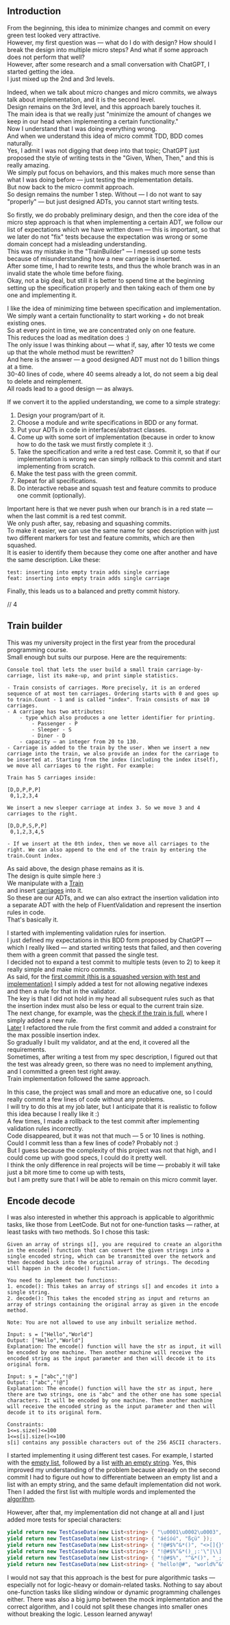 ﻿## Introduction

From the beginning, this idea to minimize changes and commit on every green test looked very attractive.  
However, my first question was — what do I do with design? How should I break the design into multiple micro steps? And what if some approach does not perform that well?  
However, after some research and a small conversation with ChatGPT, I started getting the idea.  
I just mixed up the 2nd and 3rd levels.

Indeed, when we talk about micro changes and micro commits, we always talk about implementation, and it is the second level.  
Design remains on the 3rd level, and this approach barely touches it.  
The main idea is that we really just "minimize the amount of changes we keep in our head when implementing a certain functionality."  
Now I understand that I was doing everything wrong.  
And when we understand this idea of micro commit TDD, BDD comes naturally.  
Yes, I admit I was not digging that deep into that topic; ChatGPT just proposed the style of writing tests in the "Given, When, Then," and this is really amazing.  
We simply put focus on behaviors, and this makes much more sense than what I was doing before — just testing the implementation details.  
But now back to the micro commit approach.  
So design remains the number 1 step. Without — I do not want to say "properly" — but just designed ADTs, you cannot start writing tests.

So firstly, we do probably preliminary design, and then the core idea of the micro step approach is that when implementing a certain ADT, we follow our list of expectations which we have written down — this is important, so that we later do not "fix" tests because the expectation was wrong or some domain concept had a misleading understanding.  
This was my mistake in the "TrainBuilder" — I messed up some tests because of misunderstanding how a new carriage is inserted.  
After some time, I had to rewrite tests, and thus the whole branch was in an invalid state the whole time before fixing.  
Okay, not a big deal, but still it is better to spend time at the beginning setting up the specification properly and then taking each of them one by one and implementing it.

I like the idea of minimizing time between specification and implementation.  
We simply want a certain functionality to start working + do not break existing ones.  
So at every point in time, we are concentrated only on one feature.  
This reduces the load as meditation does :)  
The only issue I was thinking about — what if, say, after 10 tests we come up that the whole method must be rewritten?  
And here is the answer — a good designed ADT must not do 1 billion things at a time.  
30-40 lines of code, where 40 seems already a lot, do not seem a big deal to delete and reimplement.  
All roads lead to a good design — as always.

If we convert it to the applied understanding, we come to a simple strategy:

1. Design your program/part of it.
2. Choose a module and write specifications in BDD or any format.
3. Put your ADTs in code in interfaces/abstract classes.
4. Come up with some sort of implementation (because in order to know how to do the task we must firstly complete it :).
5. Take the specification and write a red test case. Commit it, so that if our implementation is wrong we can simply rollback to this commit and start implementing from scratch.
6. Make the test pass with the green commit.
7. Repeat for all specifications.
8. Do interactive rebase and squash test and feature commits to produce one commit (optionally).

Important here is that we never push when our branch is in a red state — when the last commit is a red test commit.  
We only push after, say, rebasing and squashing commits.  
To make it easier, we can use the same name for spec description with just two different markers for test and feature commits, which are then squashed.  
It is easier to identify them because they come one after another and have the same description. Like these:

```
test: inserting into empty train adds single carriage
feat: inserting into empty train adds single carriage
```

Finally, this leads us to a balanced and pretty commit history.

// 4

## Train builder

This was my university project in the first year from the procedural programming course.  
Small enough but suits our purpose. Here are the requirements:

```
Console tool that lets the user build a small train carriage-by-carriage, list its make-up, and print simple statistics.

- Train consists of carriages. More precisely, it is an ordered sequence of at most ten carriages. Ordering starts with 0 and goes up to train.Count - 1 and is called "index". Train consists of max 10 carriages.
- A carriage has two attributes:
    - type which also produces a one letter identifier for printing.
        - Passenger - P
        - Sleeper - S
        - Diner - D
    - capacity – an integer from 20 to 130.
- Carriage is added to the train by the user. When we insert a new carriage into the train, we also provide an index for the carriage to be inserted at. Starting from the index (including the index itself), we move all carriages to the right. For example:

Train has 5 carriages inside:

[D,D,P,P,P]
 0,1,2,3,4

We insert a new sleeper carriage at index 3. So we move 3 and 4 carriages to the right.

[D,D,P,S,P,P]
 0,1,2,3,4,5

- If we insert at the 0th index, then we move all carriages to the right. We can also append to the end of the train by entering the train.Count index.
```

As said above, the design phase remains as it is.  
The design is quite simple here :)  
We manipulate with a [Train](https://github.com/vernon-gant/hard-work/blob/master/06_how_to_write_tests/TrainBuilder/src/ITrain.cs)  
and insert [carriages](https://github.com/vernon-gant/hard-work/blob/master/06_how_to_write_tests/TrainBuilder/src/ICarriage.cs) into it.  
So these are our ADTs, and we can also extract the insertion validation into a separate ADT with the help of FluentValidation and represent the insertion rules in code.  
That's basically it.

I started with implementing validation rules for insertion.  
I just defined my expectations in this BDD form proposed by ChatGPT — which I really liked — and started writing tests that failed, and then covering them with a green commit that passed the single test.  
I decided not to expand a test commit to multiple tests (even to 2) to keep it really simple and make micro commits.  
As said, for the [first commit (this is a squashed version with test and implementation)](https://github.com/vernon-gant/hard-work/commit/8d4158a70f8f5189043de51f2753e2a01db3505a) I simply added a test for not allowing negative indexes  
and then a rule for that in the validator.  
The key is that I did not hold in my head all subsequent rules such as that the insertion index must also be less or equal to the current train size.  
The next change, for example, was the [check if the train is full](https://github.com/vernon-gant/hard-work/commit/28ea2dcaf1dfbc05f41a43dd70fd392a31551866), where I simply added a new rule.  
[Later](https://github.com/vernon-gant/hard-work/commit/f42cd1833e241faddacc7d9e64093abe1da72e4a) I refactored the rule from the first commit and added a constraint for the max possible insertion index.  
So gradually I built my validator, and at the end, it covered all the requirements.  
Sometimes, after writing a test from my spec description, I figured out that the test was already green, so there was no need to implement anything, and I committed a green test right away.  
Train implementation followed the same approach.

In this case, the project was small and more an educative one, so I could really commit a few lines of code without any problems.  
I will try to do this at my job later, but I anticipate that it is realistic to follow this idea because I really like it :)  
A few times, I made a rollback to the test commit after implementing validation rules incorrectly.  
Code disappeared, but it was not that much — 5 or 10 lines is nothing.  
Could I commit less than a few lines of code? Probably not :)  
But I guess because the complexity of this project was not that high, and I could come up with good specs, I could do it pretty well.  
I think the only difference in real projects will be time — probably it will take just a bit more time to come up with tests,  
but I am pretty sure that I will be able to remain on this micro commit layer.

## Encode decode

I was also interested in whether this approach is applicable to algorithmic tasks, like those from LeetCode. But not for one-function tasks — rather, at least tasks with two methods. So I chose this task:

```
Given an array of strings s[], you are required to create an algorithm in the encode() function that can convert the given strings into a single encoded string, which can be transmitted over the network and then decoded back into the original array of strings. The decoding will happen in the decode() function.

You need to implement two functions:
1. encode(): This takes an array of strings s[] and encodes it into a single string.
2. decode(): This takes the encoded string as input and returns an array of strings containing the original array as given in the encode method.

Note: You are not allowed to use any inbuilt serialize method.

Input: s = ["Hello","World"]
Output: ["Hello","World"]
Explanation: The encode() function will have the str as input, it will be encoded by one machine. Then another machine will receive the encoded string as the input parameter and then will decode it to its original form.

Input: s = ["abc","!@"]
Output: ["abc","!@"]
Explanation: The encode() function will have the str as input, here there are two strings, one is "abc" and the other one has some special characters. It will be encoded by one machine. Then another machine will receive the encoded string as the input parameter and then will decode it to its original form.

Constraints:
1<=s.size()<=100
1<=s[i].size()<=100
s[i] contains any possible characters out of the 256 ASCII characters.
```

I started implementing it using different test cases.
For example, I started with the [empty list](https://github.com/vernon-gant/hard-work/commit/03a2b98ec83454d4399538e2dc2e8aca1da24c66), followed by a list [with an empty string](https://github.com/vernon-gant/hard-work/commit/d082096da75c584cdf0ea9f507187f00ff234e36).
Yes, this improved my understanding of the problem because already on the second commit I had to figure out how to differentiate between an empty list and a list with an empty string, and the same default implementation did not work.
Then I added the first list with multiple words and implemented the [algorithm](https://github.com/vernon-gant/hard-work/commit/d082096da75c584cdf0ea9f507187f00ff234e36).

However, after that, my implementation did not change at all and I just added more tests for special characters:

```c#
yield return new TestCaseData(new List<string> { "\u0001\u0002\u0003", "\u0004\u0005" });
yield return new TestCaseData(new List<string> { "áéíóú", "ßçü" });
yield return new TestCaseData(new List<string> { "!@#$%^&*()", "<>[]{}" });
yield return new TestCaseData(new List<string> { "!@#$%^&*()_;:'\"|\\]|\\||-" });
yield return new TestCaseData(new List<string> { "!@#$%", "^&*()", "_;:'\"", "|\\]|\\||-" });
yield return new TestCaseData(new List<string> { "hello!@#", "world%^&", "test_|:" });
```

I would not say that this approach is the best for pure algorithmic tasks — especially not for logic-heavy or domain-related tasks.
Nothing to say about one-function tasks like sliding window or dynamic programming challenges either.
There was also a big jump between the mock implementation and the correct algorithm, and I could not split these changes into smaller ones without breaking the logic. Lesson learned anyway!
